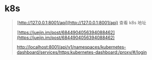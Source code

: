 # k8s

> [http://127.0.0.1:8001/api](http://127.0.0.1:8001/api) 查看 k8s 地址
>
> [https://juejin.im/post/6844904056394088462](https://juejin.im/post/6844904056394088462)
>
> [http://localhost:8001/api/v1/namespaces/kubernetes-dashboard/services/https:kubernetes-dashboard:/proxy/\#/login](http://localhost:8001/api/v1/namespaces/kubernetes-dashboard/services/https:kubernetes-dashboard:/proxy/#/login)



